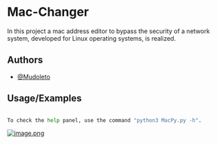 # Mac-Changer

In this project a mac address editor to bypass the security of a network system, developed for Linux operating systems, is realized.



## Authors

- [@Mudoleto](https://www.github.com/Mudoleto)


## Usage/Examples

```python

To check the help panel, use the command "python3 MacPy.py -h".

```

[![image.png](https://i.postimg.cc/D0s15sN5/image.png)](https://postimg.cc/RJS3Z34n)
